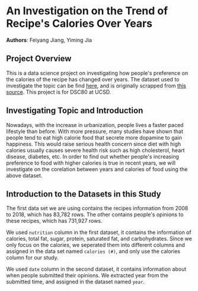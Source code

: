 # An Investigation on the Trend of Recipe's Calories Over Years
**Authors**: Feiyang Jiang, Yiming Jia
## Project Overview
This is a data science project on investigating how people's preference on the calories of the recipe has changed over years. 
The dataset used to investigate the topic can be find [here](https://dsc80.com/project3/recipes-and-ratings/food.com), and is originally scrapped from [this source](https://cseweb.ucsd.edu/~jmcauley/pdfs/emnlp19c.pdf). This project is for DSC80 at UCSD.

## Investigating Topic and Introduction
Nowadays, with the increase in urbanization, people lives a faster paced lifestyle than before. With more pressure, many studies have shown that people tend to eat high calorie food that secrete more dopamine to gain happiness. This would raise serious health concern since diet with high calories usually causes severe health risk such as high cholesterol, heart disease, diabetes, etc. In order to find out whether people's increasing preference to food with higher calories is true in recent years, we will investigate on the corelation between years and calories of food using the above dataset.

## Introduction to the Datasets in this Study
The first data set we are using contains the recipes information from 2008 to 2018, which has 83,782 rows. The other contains people's opinions to these recipes, which has 731,927 rows.

We used `nutrition` column in the first dataset, it contains the information of calories, total fat, sugar, protein, saturated fat, and carbohydrates. Since we only focus on the calories, we seperated them into different columns and assigned in the data set named `calories (#)`, and only use the calories column for our study.

We used `date` column in the second dataset, it contains information about when people submitted their opinions. We extracted year from the submitted time, and assigned in the dataset named `year`.
